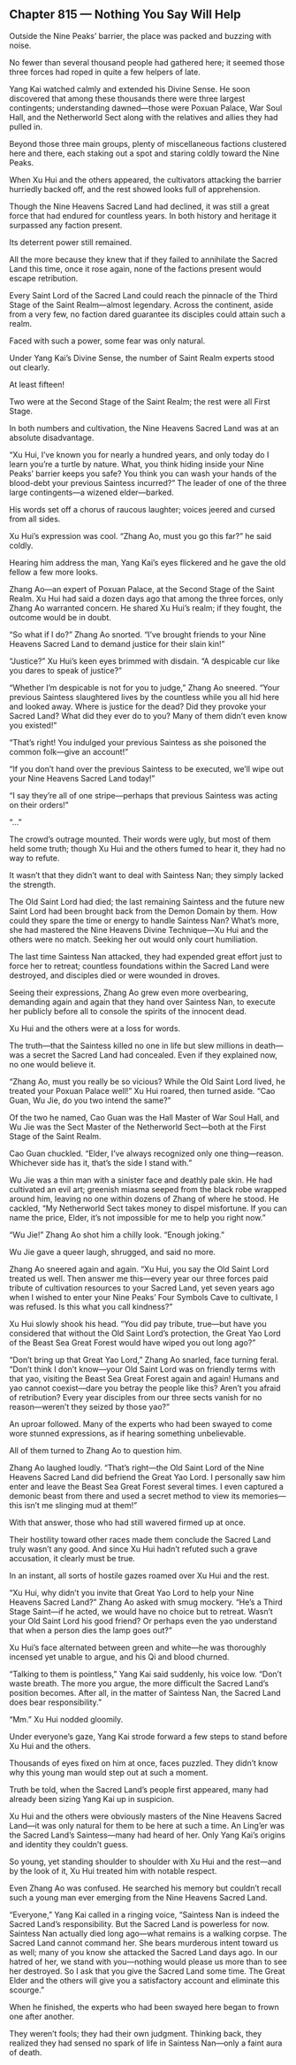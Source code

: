 ## Chapter 815 — Nothing You Say Will Help

Outside the Nine Peaks’ barrier, the place was packed and buzzing with noise.

No fewer than several thousand people had gathered here; it seemed those three forces had roped in quite a few helpers of late.

Yang Kai watched calmly and extended his Divine Sense. He soon discovered that among these thousands there were three largest contingents; understanding dawned—those were Poxuan Palace, War Soul Hall, and the Netherworld Sect along with the relatives and allies they had pulled in.

Beyond those three main groups, plenty of miscellaneous factions clustered here and there, each staking out a spot and staring coldly toward the Nine Peaks.

When Xu Hui and the others appeared, the cultivators attacking the barrier hurriedly backed off, and the rest showed looks full of apprehension.

Though the Nine Heavens Sacred Land had declined, it was still a great force that had endured for countless years. In both history and heritage it surpassed any faction present.

Its deterrent power still remained.

All the more because they knew that if they failed to annihilate the Sacred Land this time, once it rose again, none of the factions present would escape retribution.

Every Saint Lord of the Sacred Land could reach the pinnacle of the Third Stage of the Saint Realm—almost legendary. Across the continent, aside from a very few, no faction dared guarantee its disciples could attain such a realm.

Faced with such a power, some fear was only natural.

Under Yang Kai’s Divine Sense, the number of Saint Realm experts stood out clearly.

At least fifteen!

Two were at the Second Stage of the Saint Realm; the rest were all First Stage.

In both numbers and cultivation, the Nine Heavens Sacred Land was at an absolute disadvantage.

“Xu Hui, I’ve known you for nearly a hundred years, and only today do I learn you’re a turtle by nature. What, you think hiding inside your Nine Peaks’ barrier keeps you safe? You think you can wash your hands of the blood-debt your previous Saintess incurred?” The leader of one of the three large contingents—a wizened elder—barked.

His words set off a chorus of raucous laughter; voices jeered and cursed from all sides.

Xu Hui’s expression was cool. “Zhang Ao, must you go this far?” he said coldly.

Hearing him address the man, Yang Kai’s eyes flickered and he gave the old fellow a few more looks.

Zhang Ao—an expert of Poxuan Palace, at the Second Stage of the Saint Realm. Xu Hui had said a dozen days ago that among the three forces, only Zhang Ao warranted concern. He shared Xu Hui’s realm; if they fought, the outcome would be in doubt.

“So what if I do?” Zhang Ao snorted. “I’ve brought friends to your Nine Heavens Sacred Land to demand justice for their slain kin!”

“Justice?” Xu Hui’s keen eyes brimmed with disdain. “A despicable cur like you dares to speak of justice?”

“Whether I’m despicable is not for you to judge,” Zhang Ao sneered. “Your previous Saintess slaughtered lives by the countless while you all hid here and looked away. Where is justice for the dead? Did they provoke your Sacred Land? What did they ever do to you? Many of them didn’t even know you existed!”

“That’s right! You indulged your previous Saintess as she poisoned the common folk—give an account!”

“If you don’t hand over the previous Saintess to be executed, we’ll wipe out your Nine Heavens Sacred Land today!”

“I say they’re all of one stripe—perhaps that previous Saintess was acting on their orders!”

“…”

The crowd’s outrage mounted. Their words were ugly, but most of them held some truth; though Xu Hui and the others fumed to hear it, they had no way to refute.

It wasn’t that they didn’t want to deal with Saintess Nan; they simply lacked the strength.

The Old Saint Lord had died; the last remaining Saintess and the future new Saint Lord had been brought back from the Demon Domain by them. How could they spare the time or energy to handle Saintess Nan? What’s more, she had mastered the Nine Heavens Divine Technique—Xu Hui and the others were no match. Seeking her out would only court humiliation.

The last time Saintess Nan attacked, they had expended great effort just to force her to retreat; countless foundations within the Sacred Land were destroyed, and disciples died or were wounded in droves.

Seeing their expressions, Zhang Ao grew even more overbearing, demanding again and again that they hand over Saintess Nan, to execute her publicly before all to console the spirits of the innocent dead.

Xu Hui and the others were at a loss for words.

The truth—that the Saintess killed no one in life but slew millions in death—was a secret the Sacred Land had concealed. Even if they explained now, no one would believe it.

“Zhang Ao, must you really be so vicious? While the Old Saint Lord lived, he treated your Poxuan Palace well!” Xu Hui roared, then turned aside. “Cao Guan, Wu Jie, do you two intend the same?”

Of the two he named, Cao Guan was the Hall Master of War Soul Hall, and Wu Jie was the Sect Master of the Netherworld Sect—both at the First Stage of the Saint Realm.

Cao Guan chuckled. “Elder, I’ve always recognized only one thing—reason. Whichever side has it, that’s the side I stand with.”

Wu Jie was a thin man with a sinister face and deathly pale skin. He had cultivated an evil art; greenish miasma seeped from the black robe wrapped around him, leaving no one within dozens of Zhang of where he stood. He cackled, “My Netherworld Sect takes money to dispel misfortune. If you can name the price, Elder, it’s not impossible for me to help you right now.”

“Wu Jie!” Zhang Ao shot him a chilly look. “Enough joking.”

Wu Jie gave a queer laugh, shrugged, and said no more.

Zhang Ao sneered again and again. “Xu Hui, you say the Old Saint Lord treated us well. Then answer me this—every year our three forces paid tribute of cultivation resources to your Sacred Land, yet seven years ago when I wished to enter your Nine Peaks’ Four Symbols Cave to cultivate, I was refused. Is this what you call kindness?”

Xu Hui slowly shook his head. “You did pay tribute, true—but have you considered that without the Old Saint Lord’s protection, the Great Yao Lord of the Beast Sea Great Forest would have wiped you out long ago?”

“Don’t bring up that Great Yao Lord,” Zhang Ao snarled, face turning feral. “Don’t think I don’t know—your Old Saint Lord was on friendly terms with that yao, visiting the Beast Sea Great Forest again and again! Humans and yao cannot coexist—dare you betray the people like this? Aren’t you afraid of retribution? Every year disciples from our three sects vanish for no reason—weren’t they seized by those yao?”

An uproar followed. Many of the experts who had been swayed to come wore stunned expressions, as if hearing something unbelievable.

All of them turned to Zhang Ao to question him.

Zhang Ao laughed loudly. “That’s right—the Old Saint Lord of the Nine Heavens Sacred Land did befriend the Great Yao Lord. I personally saw him enter and leave the Beast Sea Great Forest several times. I even captured a demonic beast from there and used a secret method to view its memories—this isn’t me slinging mud at them!”

With that answer, those who had still wavered firmed up at once.

Their hostility toward other races made them conclude the Sacred Land truly wasn’t any good. And since Xu Hui hadn’t refuted such a grave accusation, it clearly must be true.

In an instant, all sorts of hostile gazes roamed over Xu Hui and the rest.

“Xu Hui, why didn’t you invite that Great Yao Lord to help your Nine Heavens Sacred Land?” Zhang Ao asked with smug mockery. “He’s a Third Stage Saint—if he acted, we would have no choice but to retreat. Wasn’t your Old Saint Lord his good friend? Or perhaps even the yao understand that when a person dies the lamp goes out?”

Xu Hui’s face alternated between green and white—he was thoroughly incensed yet unable to argue, and his Qi and blood churned.

“Talking to them is pointless,” Yang Kai said suddenly, his voice low. “Don’t waste breath. The more you argue, the more difficult the Sacred Land’s position becomes. After all, in the matter of Saintess Nan, the Sacred Land does bear responsibility.”

“Mm.” Xu Hui nodded gloomily.

Under everyone’s gaze, Yang Kai strode forward a few steps to stand before Xu Hui and the others.

Thousands of eyes fixed on him at once, faces puzzled. They didn’t know why this young man would step out at such a moment.

Truth be told, when the Sacred Land’s people first appeared, many had already been sizing Yang Kai up in suspicion.

Xu Hui and the others were obviously masters of the Nine Heavens Sacred Land—it was only natural for them to be here at such a time. An Ling’er was the Sacred Land’s Saintess—many had heard of her. Only Yang Kai’s origins and identity they couldn’t guess.

So young, yet standing shoulder to shoulder with Xu Hui and the rest—and by the look of it, Xu Hui treated him with notable respect.

Even Zhang Ao was confused. He searched his memory but couldn’t recall such a young man ever emerging from the Nine Heavens Sacred Land.

“Everyone,” Yang Kai called in a ringing voice, “Saintess Nan is indeed the Sacred Land’s responsibility. But the Sacred Land is powerless for now. Saintess Nan actually died long ago—what remains is a walking corpse. The Sacred Land cannot command her. She bears murderous intent toward us as well; many of you know she attacked the Sacred Land days ago. In our hatred of her, we stand with you—nothing would please us more than to see her destroyed. So I ask that you give the Sacred Land some time. The Great Elder and the others will give you a satisfactory account and eliminate this scourge.”

When he finished, the experts who had been swayed here began to frown one after another.

They weren’t fools; they had their own judgment. Thinking back, they realized they had sensed no spark of life in Saintess Nan—only a faint aura of death.